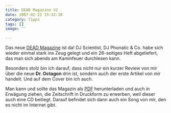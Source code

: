```yaml
---
title: DEAD Magazine V2
date: 2007-02-22 15:32:18
category: Tipps
tags: []
image: ''

---
```


Das neue [DEAD Magazine](http://www.deadmagazine.com/) ist da! DJ Scientist, DJ Phonatic & Co. habe sich wieder einmal stark ins Zeug gelegt und ein 26-seitiges Heft abgeliefert, das man sich abends am Kaminfeuer durchlesen kann.  

  

Besonders stolz bin ich darauf, dass nicht nur ein kurzer Review von mir über die neue **Dr. Octagon** drin ist, sondern auch der erste Artikel von mir handelt. Und auf dem Cover bin ich auch.  

  

Man kann und sollte das Magazin als [PDF](http://www.deadmagazine.com/issue02/deadmagazine02_februar2007.pdf) herunterladen und auch in Erwägung ziehen, die Zeitschrift in Druckform zu erwerben, weil dieser auch eine CD beiliegt. Darauf befindet sich dann auch ein Song von mir, den es nicht im Internet gibt.
